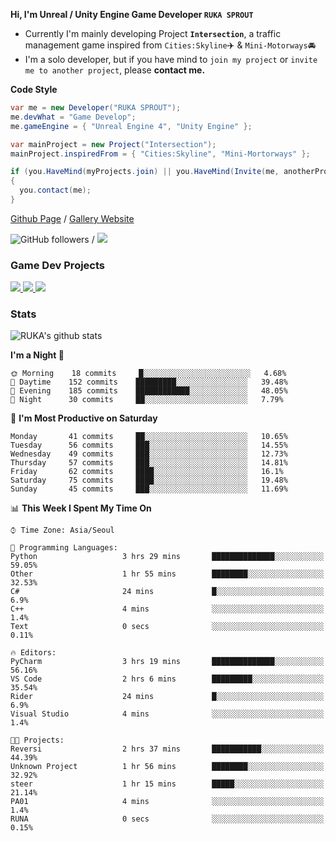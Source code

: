 **Hi, I'm Unreal / Unity Engine Game Developer `RUKA SPROUT`**

- Currently I'm mainly developing Project **`Intersection`**, a traffic management game inspired from `Cities:Skyline`✈️ & `Mini-Motorways`🚘
- I'm a solo developer, but if you have mind to `join my project` or `invite me to another project`, please **contact me.**

**Code Style**

```csharp
var me = new Developer("RUKA SPROUT");
me.devWhat = "Game Develop";
me.gameEngine = { "Unreal Engine 4", "Unity Engine" };
```

```csharp
var mainProject = new Project("Intersection");
mainProject.inspiredFrom = { "Cities:Skyline", "Mini-Mortorways" };

if (you.HaveMind(myProjects.join) || you.HaveMind(Invite(me, anotherProject)))
{
  you.contact(me);
}
```

[Github Page](https://lutca1320.github.io/) / [Gallery Website](https://rukasp.xyz/)

![GitHub followers](https://img.shields.io/github/followers/lutca1320?label=Follow&style=social) / [![](https://img.shields.io/badge/Gmail-lutca1320%40gmail.com-blue)](mailto:lutca1320@gmail.com)

### Game Dev Projects

<a href="https://github.com/lutca1320/Intersection">
  <img src="https://github-readme-stats.vercel.app/api/pin/?username=lutca1320&repo=Intersection" />
</a>
<a href="https://github.com/lutca1320/Reversi">
  <img src="https://github-readme-stats.vercel.app/api/pin/?username=lutca1320&repo=Reversi" />
</a>
<a href="https://github.com/lutca1320/Together">
  <img src="https://github-readme-stats.vercel.app/api/pin/?username=lutca1320&repo=Together" />
</a>


### Stats

![RUKA's github stats](https://github-readme-stats.vercel.app/api?username=lutca1320&show_icons=true&include_all_commits=true&count_private=true&hide=contribs,prs)

<!--START_SECTION:waka-->
**I'm a Night 🦉** 

```text
🌞 Morning    18 commits     █░░░░░░░░░░░░░░░░░░░░░░░░   4.68% 
🌆 Daytime    152 commits    █████████░░░░░░░░░░░░░░░░   39.48% 
🌃 Evening    185 commits    ████████████░░░░░░░░░░░░░   48.05% 
🌙 Night      30 commits     ██░░░░░░░░░░░░░░░░░░░░░░░   7.79%

```
📅 **I'm Most Productive on Saturday** 

```text
Monday       41 commits     ██░░░░░░░░░░░░░░░░░░░░░░░   10.65% 
Tuesday      56 commits     ███░░░░░░░░░░░░░░░░░░░░░░   14.55% 
Wednesday    49 commits     ███░░░░░░░░░░░░░░░░░░░░░░   12.73% 
Thursday     57 commits     ███░░░░░░░░░░░░░░░░░░░░░░   14.81% 
Friday       62 commits     ████░░░░░░░░░░░░░░░░░░░░░   16.1% 
Saturday     75 commits     ████░░░░░░░░░░░░░░░░░░░░░   19.48% 
Sunday       45 commits     ███░░░░░░░░░░░░░░░░░░░░░░   11.69%

```


📊 **This Week I Spent My Time On** 

```text
⌚︎ Time Zone: Asia/Seoul

💬 Programming Languages: 
Python                   3 hrs 29 mins       ██████████████░░░░░░░░░░░   59.05% 
Other                    1 hr 55 mins        ████████░░░░░░░░░░░░░░░░░   32.53% 
C#                       24 mins             █░░░░░░░░░░░░░░░░░░░░░░░░   6.9% 
C++                      4 mins              ░░░░░░░░░░░░░░░░░░░░░░░░░   1.4% 
Text                     0 secs              ░░░░░░░░░░░░░░░░░░░░░░░░░   0.11%

🔥 Editors: 
PyCharm                  3 hrs 19 mins       ██████████████░░░░░░░░░░░   56.16% 
VS Code                  2 hrs 6 mins        █████████░░░░░░░░░░░░░░░░   35.54% 
Rider                    24 mins             █░░░░░░░░░░░░░░░░░░░░░░░░   6.9% 
Visual Studio            4 mins              ░░░░░░░░░░░░░░░░░░░░░░░░░   1.4%

🐱‍💻 Projects: 
Reversi                  2 hrs 37 mins       ███████████░░░░░░░░░░░░░░   44.39% 
Unknown Project          1 hr 56 mins        ████████░░░░░░░░░░░░░░░░░   32.92% 
steer                    1 hr 15 mins        █████░░░░░░░░░░░░░░░░░░░░   21.14% 
PA01                     4 mins              ░░░░░░░░░░░░░░░░░░░░░░░░░   1.4% 
RUNA                     0 secs              ░░░░░░░░░░░░░░░░░░░░░░░░░   0.15%

```


<!--END_SECTION:waka-->
